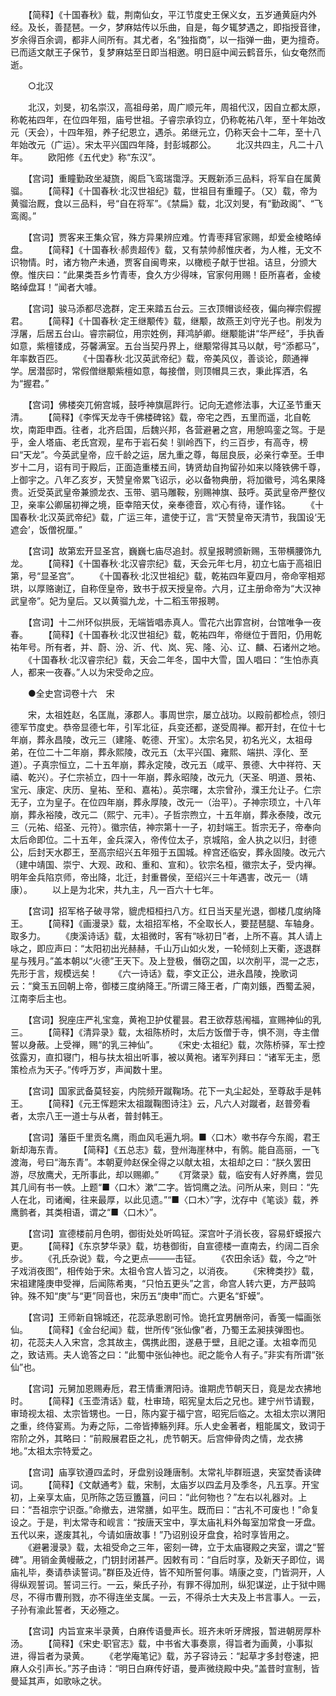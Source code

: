 <!-- { "loadSidebar": true } -->
　　【简释】《十国春秋》载，荆南仙女，平江节度史王保义女，五岁通黄庭内外经。及长，善琵琶。一夕，梦麻姑传以乐曲，自是，每夕辄梦遇之，即指授音律，岁余得百余调，都非人间所有。其尤者，名“独指商”，以一指弹一曲，更为擅奇。已而适文献王子保节，复梦麻姑至日即当相邀。明日庭中闻云鹤音乐，仙女奄然而逝。

　　○北汉

　　北汉，刘旻，初名崇汉，高祖母弟，周广顺元年，周祖代汉，因自立都太原，称乾祐四年，在位四年殂，庙号世祖。子睿宗承钧立，仍称乾祐八年，至十年始改元（天会），十四年殂，养子纪恩立，遇杀。弟继元立，仍称天会十二年，至十八年始改元（广运）。宋太平兴国四年降，封彭城郡公。
　　北汉共四主，凡二十八年。
　　欧阳修《五代史》称“东汉”。

　　【宫词】重瞳勤政坐凝旒，阁启飞鸾瑞霭浮。天厩新添三品料，将军自在属黄骝。
　　【简释】《十国春秋·北汉世祖纪》载，世祖目有重瞳子。（又）载，帝为黄骝治厩，食以三品料，号“自在将军”。《禁扁》载，北汉刘旻，有“勤政阁”、“飞鸾阁。”

　　【宫词】贾客来王集众官，殊方异果辨应难。竹青枣拜官家赐，却爱金棱略绰盘。
　　【简释】《十国春秋·郝贵超传》载，又有禁帅郝惟庆者，为人椎，无文不识物情。时，诸方物产未通，贾客自闽粤来，以橄榄子献于世祖。诘旦，分颁大僚。惟庆曰：“此果类吾乡竹青枣，食久方少得味，官家何用赐！臣所喜者，金棱略绰盘耳！”闻者大噱。

　　【宫词】骏马添都尽逸群，定王来踏五台云。三衣顶帽谈经夜，偏向禅宗假握君。
　　【简释】《十国春秋·定王继颙传》载，继颙，故燕王刘守光子也。削发为浮屠，后居五台山。睿宗嗣位，用宗姓例，拜鸿胪卿。继颙能讲“华严经”，手执香如意，紫檀镂成，芬馨满室。五台当契丹界上，继颙常得其马以献，号“添都马”，年率数百匹。
　　《十国春秋·北汉英武帝纪》载，帝美风仪，善谈论，颇通禅学。居潜邸时，常假僧继颙紫檀如意，每接僧，则顶帽具三衣，秉此挥洒，名为“握君。”

　　【宫词】佛楼突兀俯宫城，鼓呼神旗扈跸行。记向无遮修法事，大辽圣节重天清。
　　【简释】《李恽天龙寺千佛楼碑铭》载，帝宅之西，五里而遥，北自乾坎，南距申酉。往者，北齐启国，后魏兴邦，各营避暑之宫，用憩鸣銮之驾。于是乎，金人塔庙、老氏宫观，星布于岩石矣！驯岭西下，约三百步，有高寺，榜曰“天龙”。今英武皇帝，应千龄之运，居九重之尊，每屈良辰，必亲行幸至。壬申岁十二月，诏有司于殿后，正面造重楼五间，铸贤劫自拘留孙如来以降铁佛千尊，上御宇之。八年乙亥岁，天赞皇帝累飞诏示，必以备物典册，将加徽号，鸿名果降贵。近受英武皇帝兼颁龙衣、玉带、驷马雕鞍，别赐神旗、鼓呼。英武皇帝严整仪卫，亲率公卿届初禅之境，臣幸陪天仗，亲奉德音，欢心有待，谨作铭。
　　《十国春秋·北汉英武帝纪》载，广运三年，遣使于辽，言“天赞皇帝天清节，我国设‘无遮会’，饭僧祝厘。”

　　【宫词】故第宏开显圣宫，巍巍七庙尽追封。叔皇报聘颁新赐，玉带横腰饰九龙。
　　【简释】《十国春秋·北汉睿宗纪》载，天会元年七月，初立七庙于高祖旧第，号“显圣宫”。
　　《十国春秋·北汉世祖纪》载，乾祐四年夏四月，帝命宰相郑珙，以厚赂谢辽，自称侄皇帝，致书于叔天授皇帝。六月，辽主册命帝为“大汉神武皇帝”。妃为皇后。又以黄骝九龙，十二稻玉带报聘。

　　【宫词】十二州环似拱辰，无端皆唱赤真人。雪花六出霏宫树，台馆唯争一夜春。
　　【简释】《十国春秋·北汉世祖纪》载，乾祐四年，帝继位于晋阳，仍用乾祐年号。所有者，并、蔚、汾、沂、代、岚、宪、隆、沁、辽、麟、石诸州之地。
　　《十国春秋·北汉睿宗纪》载，天会二年冬，国中大雪，国人唱曰：“生怕赤真人，都来一夜春。”人以为宋受命之应。

　　●全史宫词卷十六　宋

　　宋，太祖姓赵，名匡胤，涿郡人。事周世宗，屡立战功。以殿前都检点，领归德军节度史。恭帝显德七年，引军北征，兵变还都，遂受周禅。都开封，在位十七年崩，葬永昌陵，改元三（建隆、乾德、开宝）。太宗名炅，初名光义，太祖母弟，在位二十二年崩，葬永熙陵，改元五（太平兴国、雍熙、端拱、淳化、至道）。子真宗恒立，二十五年崩，葬永定陵，改元五（咸平、景德、大中祥符、天禧、乾兴）。子仁宗祯立，四十一年崩，葬永昭陵，改元九（天圣、明道、景祐、宝元、康定、庆历、皇祐、至和、嘉祐）。英宗曙，太宗曾孙，濮王允让子。仁宗无子，立为皇子。在位四年崩，葬永厚陵，改元一（治平）。子神宗顼立，十八年崩，葬永裕陵，改元二（熙宁、元丰）。子哲宗煦立，十五年崩，葬永泰陵，改元三（元祐、绍圣、元符）。徽宗佶，神宗第十一子，初封端王。哲宗无子，帝奉向太后命即位。二十五年，金兵深入，帝传位太子，京城陷，金人执之以归，封德公，后封天水郡王，至高宗绍兴五年殂于五国城。梓宫还临安，葬永固陵。改元六（建中靖国、崇宁、大观、政和、重和、宣和）。钦宗名桓，徽宗太子，受内禅。明年金兵陷京师，帝出降，北迁，封重昬侯，至绍兴三十年遇害，改元一（靖康）。
　　以上是为北宋，共九主，凡一百六十七年。

　　【宫词】招军格子破寻常，貔虎桓桓扫八方。红日当天星光退，御楼几度纳降王。
　　【简释】《画漫录》载，太祖招军格，不全取长人，要琵琶腿、车轴身。取多力。
　　《庚溪诗话》载，太祖微时，客有“咏初日”者，上所不喜。其人请上咏之，即应声曰：“太阳初出光赫赫，千山万山如火发，一轮倾刻上天衢，逐退群星与残月。”盖本朝以“火德”王天下。及上登极，僭窃之国，以次削平，混一之志，先形于言，规模远矣！
　　《六一诗话》载，李文正公，进永昌陵，挽歌词云：“奠玉五回朝上帝，御楼三度纳降王。”所谓三降王者，广南刘鋹，西蜀孟昶，江南李后主也。

　　【宫词】猊座庄严礼宝龛，黄袍卫护仗瞿昙。君王欲荐慈闱福，宣赐神仙的乳三。
　　【简释】《清异录》载，太祖陈桥时，太后方饭僧于寺，惧不测，寺主僧誓以身蔽。上受禅，赐“的乳三神仙”。
　　《宋史·太祖纪》载，次陈桥驿，军士控弦露刃，直扣寝门，相与扶太祖出听事，被以黄袍。诸军列拜曰：“诸军无主，愿策检点为天子。”传呼万岁，声闻数十里。

　　【宫词】国家武备莫轻妄，内院频开蹴鞠场。花下一丸尘起处，至尊敌手是韩王。
　　【简释】《元王恽题宋太祖蹴鞠图诗注》云，凡六人对蹴者，赵普旁看者，太宗八王一道士与从者，普封韩王。

　　【宫词】藩臣千里贡名鹰，雨血风毛遍九坰。■〈口木〉嗽书存今东阁，君王新却海东青。
　　【简释】《五总志》载，登州海崖林中，有鹘。能自高丽，一飞渡海，号曰“海东青”。本朝夏帅赵保全得之以献太祖，太祖却之曰：“朕久罢田游，尽放鹰犬，无所事此，却以赐卿。”
　　《肎綮录》载，临安有人好养鹰，尝见其几间有书一帙。上题“■〈口木〉漱”二字。皆饲鹰之法。问所从来，则曰：“先人在北，司诸阉，往来最厚，以此见遗。”“■〈口木〉”字，沈存中《笔谈》载，养鹰鹯者，其类相语，谓之“■〈口木〉”。

　　【宫词】宣德楼前月色明，御街处处听鸣钲。深宫叶子消长夜，容易虾蟆报六更。
　　【简释】《东京梦华录》载，坊巷御街，自宣德楼一直南去，约阔二百余步。
　　《孔氏杂说》载，今之更点———击钲。
　　《农田余话》载，今之“叶子戏消夜图”，相传始于宋。太祖令宫人皆习之，以消夜。
　　《宋稗类抄》载，宋祖建隆庚申受禅，后闻陈希夷，“只怕五更头”之言，命宫人转六更，方严鼓鸣钟。殊不知“庚”与“更”同音也，宋历五“庚申”而亡。六更名“虾蟆”。

　　【宫词】王师新自锦城还，花蕊承恩剧可怜。诡托宜男酬帝问，香笺一幅画张仙。
　　【简释】《金台纪闻》载，世所传“张仙像”者，乃蜀王孟昶挟弹图也。初，花蕊夫人入宋宫，念其故主，偶携此图，遂悬于壁，且祀之谨。太祖幸而见之，致诘焉。夫人诡答之曰：“此蜀中张仙神也。祀之能令人有子。”非实有所谓“张仙”也。

　　【宫词】元舅加恩赐寿卮，君王情重渭阳诗。谁期虎节朝天日，竟是龙衣拂地时。
　　【简释】《玉壶清话》载，杜审琦，昭宪皇太后之兄也。建宁州节请觐，审琦视太祖、太宗皆甥也。一日，陈内宴于福宁宫，昭宪后临之。太祖太宗以渭阳之重，终侍宴焉。为寿之际，二帝皆捧觞列拜。乐人史金著者，粗能属文，致词于帘阶之外，其略曰：“前殿展君臣之礼，虎节朝天。后宫伸骨肉之情，龙衣拂地。”太祖太宗特爱之。

　　【宫词】庙享钦遵四孟时，牙盘别设踵唐制。太常礼毕群班退，夹室焚香读碑词。
　　【简释】《文献通考》载，宋制，太庙岁以四孟月及季冬，凡五享。开宝初，上亲享太庙，见所陈之笾豆簠簋，问曰：“此何物也？”左右以礼器对。上曰：“吾祖宗宁识亟。”命撤去，进常膳，如平生。既而曰：“古礼不可废也！”命复设之。于是，判太常寺和岘言：“按唐天宝中，享太庙礼料外每室加常食一牙盘。五代以来，遂废其礼，今请如唐故事！”乃诏别设牙盘食，袷时享皆用之。
　　《避暑漫录》载，太祖受命之三年，密刻一碑，立于太庙寝殿之夹室，谓之“誓碑”。用销金黄幔蔽之，门钥封闭甚严。因敕有司：“自后时享，及新天子即位，谒庙礼毕，奏请恭读誓词。”群臣及近侍，皆不知所誓何事。靖康之变，门皆洞开，人得纵观誓词。誓词三行。一云，柴氏子孙，有罪不得加刑，纵犯谋逆，止于狱中赐尽，不得市曹刑戮，亦不得连坐支属。一云，不得杀士大夫及上书言事人。一云，子孙有渝此誓者，天必殛之。

　　【宫词】内旨宣来半录黄，白麻传语曼声长。班齐未听牙牌报，暂进朝房厚朴汤。
　　【简释】《宋史·职官志》载，中书省大事奏禀，得旨者为画黄，小事拟进，得旨者为录黄。
　　《老学庵笔记》载，苏子容诗云：“起草才多封卷速，把麻人众引声长。”苏子由诗：“明日白麻传好语，曼声微绕殿中央。”盖昔时宣制，皆曼延其声，如歌咏之状。
